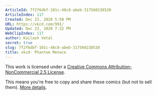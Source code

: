 ```yaml
---
ArticleId: 7f2f6dbf-101c-48c8-abeb-317560238520
ArticleIndex: 117
Created: Dec 23, 2020 5:58 PM
URL: https://xkcd.com/991/
Updated: Dec 23, 2020 7:32 PM
WebClipIndex: 117
author: Kailash Vetal
secret: true
slug: 7f2f6dbf-101c-48c8-abeb-317560238520
title: xkcd- Phantom Menace
---
```

This work is licensed under a [Creative Commons Attribution-NonCommercial 2.5 License](http://creativecommons.org/licenses/by-nc/2.5/).

This means you're free to copy and share these comics (but not to sell them). [More details](https://xkcd.com/license.html).
